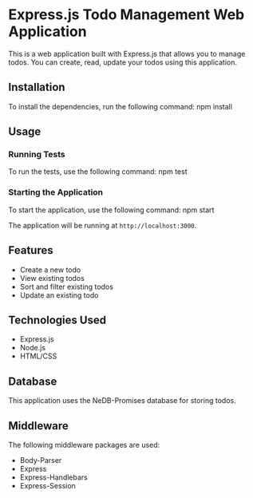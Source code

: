# Express.js Todo Management Web Application
This is a web application built with Express.js that allows you to manage todos. You can create, read, update your todos using this application.

## Installation
To install the dependencies, run the following command:
npm install

## Usage
### Running Tests
To run the tests, use the following command:
npm test

### Starting the Application
To start the application, use the following command:
npm start

The application will be running at `http://localhost:3000`.

## Features
- Create a new todo
- View existing todos
- Sort and filter existing todos
- Update an existing todo

## Technologies Used
- Express.js
- Node.js
- HTML/CSS

## Database
This application uses the NeDB-Promises database for storing todos.

## Middleware
The following middleware packages are used:
- Body-Parser
- Express
- Express-Handlebars
- Express-Session
